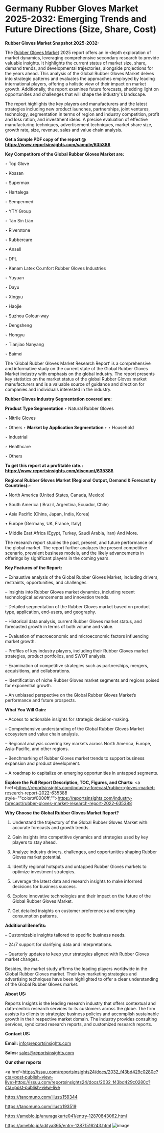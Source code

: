 # Germany Rubber Gloves Market 2025-2032: Emerging Trends and Future Directions (Size, Share, Cost)

<strong>Rubber Gloves Market Snapshot 2025-2032:</strong>

The <a href=https://www.reportsinsights.com/sample/635388>Rubber Gloves Market</a> 2025 report offers an in-depth exploration of market dynamics, leveraging comprehensive secondary research to provide valuable insights. It highlights the current status of market size, share, demand trends, and developmental trajectories, alongside projections for the years ahead. This analysis of the Global Rubber Gloves Market delves into strategic patterns and evaluates the approaches employed by leading international players, offering a holistic view of their impact on market growth. Additionally, the report examines future forecasts, shedding light on opportunities and challenges that will shape the industry's landscape.

The report highlights the key players and manufacturers and the latest strategies including new product launches, partnerships, joint ventures, technology, segmentation in terms of region and industry competition, profit and loss ration, and investment ideas. A precise evaluation of effective manufacturing techniques, advertisement techniques, market share size, growth rate, size, revenue, sales and value chain analysis.

<strong>Get a Sample PDF copy of the report @ <a href=https://www.reportsinsights.com/sample/635388 style=color:#0000ff;>https://www.reportsinsights.com/sample/635388</a></strong>

<strong>Key Competitors of the Global Rubber Gloves Market are:</strong>

‣ Top Glove

‣ Kossan

‣ Supermax

‣ Hartalega

‣ Sempermed

‣ YTY Group

‣ Tan Sin Lian

‣ Riverstone

‣ Rubbercare

‣ Ansell

‣ DPL

‣ Kanam Latex
 Co.mfort Rubber Gloves Industries

‣ Yuyuan

‣ Dayu

‣ Xingyu

‣ Haojie

‣ Suzhou Colour-way

‣ Dengsheng

‣ Hongyu

‣ Tianjiao Nanyang

‣ Baimei

The ‘Global Rubber Gloves Market Research Report’ is a comprehensive and informative study on the current state of the Global Rubber Gloves Market industry with emphasis on the global industry. The report presents key statistics on the market status of the global Rubber Gloves market manufacturers and is a valuable source of guidance and direction for companies and individuals interested in the industry.

<strong>Rubber Gloves Industry Segmentation covered are:</strong>

<strong>Product Type Segmentation</strong>
‣
Natural Rubber Gloves

‣ Nitrile Gloves

‣ Others
‣ 
<strong>Market by Application Segmentation</strong>
‣
‣  Household

‣ Industrial

‣ Healthcare

‣ Others

<strong>To get this report at a profitable rate.: <a href=https://www.reportsinsights.com/discount/635388 style=color:#0000ff;>https://www.reportsinsights.com/discount/635388</a></strong>

<strong>Regional Rubber Gloves Market (Regional Output, Demand &amp; Forecast by Countries):-</strong>

• North America (United States, Canada, Mexico)

• South America ( Brazil, Argentina, Ecuador, Chile)

• Asia Pacific (China, Japan, India, Korea)

• Europe (Germany, UK, France, Italy)

• Middle East Africa (Egypt, Turkey, Saudi Arabia, Iran) And More.

The research report studies the past, present, and future performance of the global market. The report further analyzes the present competitive scenario, prevalent business models, and the likely advancements in offerings by significant players in the coming years.

<strong>Key Features of the Report:</strong>

– Exhaustive analysis of the Global Rubber Gloves Market, including drivers, restraints, opportunities, and challenges.

– Insights into Rubber Gloves market dynamics, including recent technological advancements and innovation trends.

– Detailed segmentation of the Rubber Gloves market based on product type, application, end-users, and geography.

– Historical data analysis, current Rubber Gloves market status, and forecasted growth in terms of both volume and value.

– Evaluation of macroeconomic and microeconomic factors influencing market growth.

– Profiles of key industry players, including their Rubber Gloves market strategies, product portfolios, and SWOT analysis.

– Examination of competitive strategies such as partnerships, mergers, acquisitions, and collaborations.

– Identification of niche Rubber Gloves market segments and regions poised for exponential growth.

– An unbiased perspective on the Global Rubber Gloves Market’s performance and future prospects.

<strong>What You Will Gain:</strong>

– Access to actionable insights for strategic decision-making.

– Comprehensive understanding of the Global Rubber Gloves Market ecosystem and value chain analysis.

– Regional analysis covering key markets across North America, Europe, Asia-Pacific, and other regions.

– Benchmarking of Rubber Gloves market trends to support business expansion and product development.

– A roadmap to capitalize on emerging opportunities in untapped segments.

<strong>Explore the Full Report Description, TOC, Figures, and Charts:</strong>
<a href=https://reportsinsights.com/industry-forecast/rubber-gloves-market-research-report-2022-635388 style=""color:#0000ff;"">https://reportsinsights.com/industry-forecast/rubber-gloves-market-research-report-2022-635388</a>

<strong>Why Choose the Global Rubber Gloves Market Report?</strong>

1. Understand the trajectory of the Global Rubber Gloves Market with accurate forecasts and growth trends.

2. Gain insights into competitive dynamics and strategies used by key players to stay ahead.

3. Analyze industry drivers, challenges, and opportunities shaping Rubber Gloves market potential.

4. Identify regional hotspots and untapped Rubber Gloves markets to optimize investment strategies.

5. Leverage the latest data and research insights to make informed decisions for business success.

6. Explore innovative technologies and their impact on the future of the Global Rubber Gloves Market.

7. Get detailed insights on customer preferences and emerging consumption patterns.

<strong>Additional Benefits:</strong>

– Customizable insights tailored to specific business needs.

– 24/7 support for clarifying data and interpretations.

– Quarterly updates to keep your strategies aligned with Rubber Gloves market changes.

Besides, the market study affirms the leading players worldwide in the Global Rubber Gloves market. Their key marketing strategies and advertising techniques have been highlighted to offer a clear understanding of the Global Rubber Gloves market.

<strong><strong>About US</strong>:</strong>

Reports Insights is the leading research industry that offers contextual and data-centric research services to its customers across the globe. The firm assists its clients to strategize business policies and accomplish sustainable growth in their respective market domain. The industry provides consulting services, syndicated research reports, and customized research reports.

<strong>Contact US:</strong>

<p class=><b>Email:</b> <a href=mailto:info@reportsinsights.com>info@reportsinsights.com</a></p>
<p class=><b>Sales:</b> <a href=mailto:sales@reportsinsights.com>sales@reportsinsights.com</a></p>

<strong>Our other reports</strong>

<a href=https://issuu.com/reportsinsights24/docs/2032_f43bd429c0280c?cta=post-publish-view-live>https://issuu.com/reportsinsights24/docs/2032_f43bd429c0280c?cta=post-publish-view-live</a>

<a href=https://tanomuno.com/illust/159344>https://tanomuno.com/illust/159344</a>

<a href=https://tanomuno.com/illust/193519>https://tanomuno.com/illust/193519</a>

<a href=https://ameblo.jp/anuragakarte041/entry-12870843062.html>https://ameblo.jp/anuragakarte041/entry-12870843062.html</a>

<a href=https://ameblo.jp/aditya365/entry-12871516243.html>https://ameblo.jp/aditya365/entry-12871516243.html</a>
![image](https://github.com/user-attachments/assets/fdfd5f7d-a78e-4a70-ae8d-eb883490c91f)
